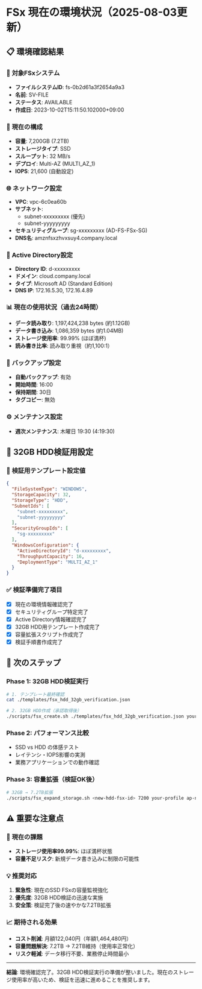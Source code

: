 # FSx 現在の環境状況（2025-08-03更新）

## 📋 **環境確認結果**

### 🎯 **対象FSxシステム**
- **ファイルシステムID**: fs-0b2d61a3f2654a9a3
- **名前**: SV-FILE
- **ステータス**: AVAILABLE
- **作成日**: 2023-10-02T15:11:50.102000+09:00

### 💾 **現在の構成**
- **容量**: 7,200GB (7.2TB)
- **ストレージタイプ**: SSD
- **スループット**: 32 MB/s
- **デプロイ**: Multi-AZ (MULTI_AZ_1)
- **IOPS**: 21,600 (自動設定)

### 🌐 **ネットワーク設定**
- **VPC**: vpc-6c0ea60b
- **サブネット**: 
  - subnet-xxxxxxxxx (優先)
  - subnet-yyyyyyyyy
- **セキュリティグループ**: sg-xxxxxxxxx (AD-FS-FSx-SG)
- **DNS名**: amznfsxzhvxsuy4.company.local

### 🔐 **Active Directory設定**
- **Directory ID**: d-xxxxxxxxx
- **ドメイン**: cloud.company.local
- **タイプ**: Microsoft AD (Standard Edition)
- **DNS IP**: 172.16.5.30, 172.16.4.89

### 📊 **現在の使用状況（過去24時間）**
- **データ読み取り**: 1,197,424,238 bytes (約1.12GB)
- **データ書き込み**: 1,086,359 bytes (約1.04MB)
- **ストレージ使用率**: 99.99% (ほぼ満杯)
- **読み書き比率**: 読み取り重視（約1,100:1）

### 🔧 **バックアップ設定**
- **自動バックアップ**: 有効
- **開始時間**: 16:00
- **保持期間**: 30日
- **タグコピー**: 無効

### ⚙️ **メンテナンス設定**
- **週次メンテナンス**: 木曜日 19:30 (4:19:30)

## 🎯 **32GB HDD検証用設定**

### 📝 **検証用テンプレート設定値**
```json
{
  "FileSystemType": "WINDOWS",
  "StorageCapacity": 32,
  "StorageType": "HDD",
  "SubnetIds": [
    "subnet-xxxxxxxxx",
    "subnet-yyyyyyyyy"
  ],
  "SecurityGroupIds": [
    "sg-xxxxxxxxx"
  ],
  "WindowsConfiguration": {
    "ActiveDirectoryId": "d-xxxxxxxxx",
    "ThroughputCapacity": 16,
    "DeploymentType": "MULTI_AZ_1"
  }
}
```

### ✅ **検証準備完了項目**
- [x] 現在の環境情報確認完了
- [x] セキュリティグループ特定完了
- [x] Active Directory情報確認完了
- [x] 32GB HDD用テンプレート作成完了
- [x] 容量拡張スクリプト作成完了
- [x] 検証手順書作成完了

## 🚀 **次のステップ**

### Phase 1: 32GB HDD検証実行
```bash
# 1. テンプレート最終確認
cat ./templates/fsx_hdd_32gb_verification.json

# 2. 32GB HDD作成（承認取得後）
./scripts/fsx_create.sh ./templates/fsx_hdd_32gb_verification.json your-profile ap-northeast-1
```

### Phase 2: パフォーマンス比較
- SSD vs HDD の体感テスト
- レイテンシ・IOPS影響の実測
- 業務アプリケーションでの動作確認

### Phase 3: 容量拡張（検証OK後）
```bash
# 32GB → 7.2TB拡張
./scripts/fsx_expand_storage.sh <new-hdd-fsx-id> 7200 your-profile ap-northeast-1
```

## ⚠️ **重要な注意点**

### 🔴 **現在の課題**
- **ストレージ使用率99.99%**: ほぼ満杯状態
- **容量不足リスク**: 新規データ書き込みに制限の可能性

### 💡 **推奨対応**
1. **緊急性**: 現在のSSD FSxの容量監視強化
2. **優先度**: 32GB HDD検証の迅速な実施
3. **安全策**: 検証完了後の速やかな7.2TB拡張

### 📈 **期待される効果**
- **コスト削減**: 月額122,040円（年額1,464,480円）
- **容量問題解決**: 7.2TB → 7.2TB維持（使用率正常化）
- **リスク軽減**: データ移行不要、業務停止時間最小

---
**結論**: 環境確認完了。32GB HDD検証実行の準備が整いました。現在のストレージ使用率が高いため、検証を迅速に進めることを推奨します。
